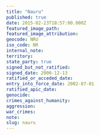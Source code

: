 ```yaml
---
title: "Nauru"
published: true
date: 2015-02-23T18:57:00.000Z
featured_image_path:
featured_image_attribution:
geocode: NRU
iso_code: NR
internal_note:
territory:
state_party: true
signed_but_not_ratified:
signed_date: 2000-12-13
ratified_or_acceded_date:
entry_into_force_date: 2002-07-01
ratified_apic_date:
genocide:
crimes_against_humanity:
aggression:
war_crimes:
note:
slug: nauru
---
```

